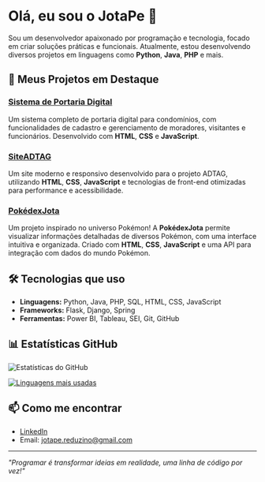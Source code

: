 # Olá, eu sou o JotaPe 👋

Sou um desenvolvedor apaixonado por programação e tecnologia, focado em criar soluções práticas e funcionais. Atualmente, estou desenvolvendo diversos projetos em linguagens como **Python**, **Java**, **PHP** e mais.

## 🚀 Meus Projetos em Destaque

### [Sistema de Portaria Digital](###)
Um sistema completo de portaria digital para condomínios, com funcionalidades de cadastro e gerenciamento de moradores, visitantes e funcionários. Desenvolvido com **HTML**, **CSS** e **JavaScript**.

### [SiteADTAG](https://github.com/JotaPe-dev/SiteADTAG)
Um site moderno e responsivo desenvolvido para o projeto ADTAG, utilizando **HTML**, **CSS**, **JavaScript** e tecnologias de front-end otimizadas para performance e acessibilidade.

### [PokédexJota](https://github.com/JotaPe-dev/PokedexJota)
Um projeto inspirado no universo Pokémon! A **PokédexJota** permite visualizar informações detalhadas de diversos Pokémon, com uma interface intuitiva e organizada. Criado com **HTML**, **CSS**, **JavaScript** e uma API para integração com dados do mundo Pokémon.

## 🛠️ Tecnologias que uso

- **Linguagens:** Python, Java, PHP, SQL, HTML, CSS, JavaScript
- **Frameworks:** Flask, Django, Spring
- **Ferramentas:** Power BI, Tableau, SEI, Git, GitHub

## 📊 Estatísticas GitHub

![Estatísticas do GitHub](https://github-readme-stats.vercel.app/api?username=JotaPe-dev&show_icons=true&theme=dracula)

[![Linguagens mais usadas](https://github-readme-stats.vercel.app/api/top-langs/?username=JotaPe-dev&layout=compact&theme=dracula)](https://github.com/anuraghazra/github-readme-stats)

## 📫 Como me encontrar

- [LinkedIn](https://github.com/JotaPe-dev)
- Email: jotape.reduzino@gmail.com

---

*"Programar é transformar ideias em realidade, uma linha de código por vez!"*
